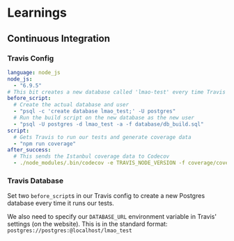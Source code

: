 # Learnings

## Continuous Integration

### Travis Config

```yaml
language: node_js
node_js:
  - "6.9.5"
# This bit creates a new database called 'lmao-test' every time Travis runs
before_script:
  # Create the actual database and user
  - "psql -c 'create database lmao_test;' -U postgres"
  # Run the build script on the new database as the new user
  - "psql -U postgres -d lmao_test -a -f database/db_build.sql"
script:
  # Gets Travis to run our tests and generate coverage data
  - "npm run coverage"
after_success:
  # This sends the Istanbul coverage data to Codecov
  - ./node_modules/.bin/codecov -e TRAVIS_NODE_VERSION -f coverage/coverage.json
```

### Travis Database

Set two `before_script`s in our Travis config to create a new Postgres database every time it runs our tests.

We also need to specify our `DATABASE_URL` environment variable in Travis' settings (on the website). This is in the standard format: `postgres://postgres:@localhost/lmao_test`
